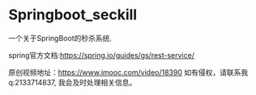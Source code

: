 # Springboot_seckill
一个关于SpringBoot的秒杀系统.

spring官方文档:https://spring.io/guides/gs/rest-service/


原创视频地址：https://www.imooc.com/video/18390
如有侵权，请联系我q:2133714837, 我会及时处理相关信息。

